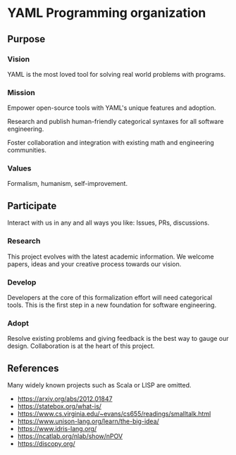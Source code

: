 # YAML Programming organization
## Purpose
### Vision
YAML is the most loved tool for solving real world problems with programs.
### Mission
Empower open-source tools with YAML's unique features and adoption.

Research and publish human-friendly categorical syntaxes for all software engineering.

Foster collaboration and integration with existing math and engineering communities.

### Values
Formalism, humanism, self-improvement.

## Participate
Interact with us in any and all ways you like:
Issues, PRs, discussions.
### Research
This project evolves with the latest academic information.
We welcome papers, ideas and your creative process towards our vision.
### Develop
Developers at the core of this formalization effort will need categorical tools.
This is the first step in a new foundation for software engineering.
### Adopt
Resolve existing problems and giving feedback is the best way to gauge our design.
Collaboration is at the heart of this project.

## References
Many widely known projects such as Scala or LISP are omitted.
* https://arxiv.org/abs/2012.01847
* https://statebox.org/what-is/
* https://www.cs.virginia.edu/~evans/cs655/readings/smalltalk.html
* https://www.unison-lang.org/learn/the-big-idea/
* https://www.idris-lang.org/
* https://ncatlab.org/nlab/show/nPOV
* https://discopy.org/
